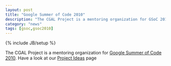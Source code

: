 ```yaml
---
layout: post
title: "Google Summer of Code 2010"
description: "The CGAL Project is a mentoring organization for GSoC 2010"
category: "news"
tags: [gsoc,gsoc2010]
---
```

{% include JB/setup %}

The CGAL Project is a mentoring organization for <a href="http://code.google.com/soc/">Google Summer of Code 2010</a>.
Have a look at our <a href="{{BASE_PATH}}/gsoc/2010.html">Project Ideas</a> page
